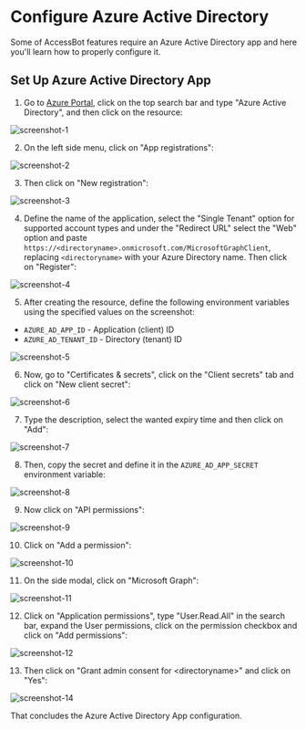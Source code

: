 # Configure Azure Active Directory

Some of AccessBot features require an Azure Active Directory app and here you'll learn how to properly configure it.

## Set Up Azure Active Directory App

1. Go to [Azure Portal](https://portal.azure.com/), click on the top search bar and type "Azure Active Directory", and then click on the resource:

![screenshot-1](https://user-images.githubusercontent.com/49597325/191571354-9f640b74-0110-4209-9084-f1ee36d4bb8b.png)

2. On the left side menu, click on "App registrations":

![screenshot-2](https://user-images.githubusercontent.com/49597325/191572298-d080d20e-02ec-4f17-81b9-c4d3ceb5c272.png)

3. Then click on "New registration":

![screenshot-3](https://user-images.githubusercontent.com/49597325/191572483-535490c6-5e3d-40ee-a4c1-27e9dce9ae97.png)

4. Define the name of the application, select the "Single Tenant" option for supported account types and under the "Redirect URL" select the "Web" option and paste `https://<directoryname>.onmicrosoft.com/MicrosoftGraphClient`, replacing `<directoryname>` with your Azure Directory name. Then click on "Register":

![screenshot-4](https://user-images.githubusercontent.com/49597325/191573066-a2cd2f59-b6f9-447f-9f43-d4cbe525d681.png)

5. After creating the resource, define the following environment variables using the specified values on the screenshot:
- `AZURE_AD_APP_ID` - Application (client) ID
- `AZURE_AD_TENANT_ID` - Directory (tenant) ID

![screenshot-5](https://user-images.githubusercontent.com/49597325/191574079-b95371c4-be98-4196-a41b-512e5d2ad47e.png)

6. Now, go to "Certificates & secrets", click on the "Client secrets" tab and click on "New client secret":

![screenshot-6](https://user-images.githubusercontent.com/49597325/191575201-64c60ce9-8c1e-4ed6-82b7-0bab26bcc0de.png)

7. Type the description, select the wanted expiry time and then click on "Add":

![screenshot-7](https://user-images.githubusercontent.com/49597325/191576364-186c929b-7650-4d01-a8a0-fc7c2211164e.png)

8. Then, copy the secret and define it in the `AZURE_AD_APP_SECRET` environment variable:

![screenshot-8](https://user-images.githubusercontent.com/49597325/191576549-2ab0a47b-2248-46c2-af6a-29da580f5be2.png)

9. Now click on "API permissions":

![screenshot-9](https://user-images.githubusercontent.com/49597325/191584899-f0bd1d48-b712-42f8-b7ac-a5f0e1f2cd4d.png)

10. Click on "Add a permission":

![screenshot-10](https://user-images.githubusercontent.com/49597325/191585522-889c8b27-ba92-4537-a6fa-af1a2ded58f5.png)

11. On the side modal, click on "Microsoft Graph":

![screenshot-11](https://user-images.githubusercontent.com/49597325/191585682-59fec493-4c33-4464-a8e5-83d6ae685e81.png)

12. Click on "Application permissions", type "User.Read.All" in the search bar, expand the User permissions, click on the permission checkbox and click on "Add permissions":

![screenshot-12](https://user-images.githubusercontent.com/49597325/191585919-91fbf6f5-464b-4612-a26b-8f4501d334a0.png)

13. Then click on "Grant admin consent for &lt;directoryname&gt;" and click on "Yes":

![screenshot-14](https://user-images.githubusercontent.com/49597325/191586392-e607cf05-6ff7-43dc-b9c0-97bcce44bead.png)

That concludes the Azure Active Directory App configuration.
